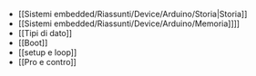 - [[Sistemi embedded/Riassunti/Device/Arduino/Storia|Storia]]
- [[Sistemi embedded/Riassunti/Device/Arduino/Memoria]]]]
- [[Tipi di dato]]
- [[Boot]]
- [[setup e loop]]
- [[Pro e contro]]